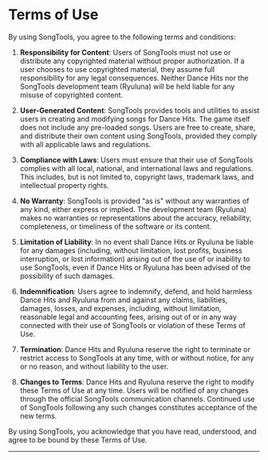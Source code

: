 # Terms of Use

By using SongTools, you agree to the following terms and conditions:

1. **Responsibility for Content**: Users of SongTools must not use or distribute any copyrighted material without proper authorization. If a user chooses to use copyrighted material, they assume full responsibility for any legal consequences. Neither Dance Hits nor the SongTools development team (Ryuluna) will be held liable for any misuse of copyrighted content.

2. **User-Generated Content**: SongTools provides tools and utilities to assist users in creating and modifying songs for Dance Hits. The game itself does not include any pre-loaded songs. Users are free to create, share, and distribute their own content using SongTools, provided they comply with all applicable laws and regulations.

3. **Compliance with Laws**: Users must ensure that their use of SongTools complies with all local, national, and international laws and regulations. This includes, but is not limited to, copyright laws, trademark laws, and intellectual property rights.

4. **No Warranty**: SongTools is provided "as is" without any warranties of any kind, either express or implied. The development team (Ryuluna) makes no warranties or representations about the accuracy, reliability, completeness, or timeliness of the software or its content.

5. **Limitation of Liability**: In no event shall Dance Hits or Ryuluna be liable for any damages (including, without limitation, lost profits, business interruption, or lost information) arising out of the use of or inability to use SongTools, even if Dance Hits or Ryuluna has been advised of the possibility of such damages.

6. **Indemnification**: Users agree to indemnify, defend, and hold harmless Dance Hits and Ryuluna from and against any claims, liabilities, damages, losses, and expenses, including, without limitation, reasonable legal and accounting fees, arising out of or in any way connected with their use of SongTools or violation of these Terms of Use.

7. **Termination**: Dance Hits and Ryuluna reserve the right to terminate or restrict access to SongTools at any time, with or without notice, for any or no reason, and without liability to the user.

8. **Changes to Terms**: Dance Hits and Ryuluna reserve the right to modify these Terms of Use at any time. Users will be notified of any changes through the official SongTools communication channels. Continued use of SongTools following any such changes constitutes acceptance of the new terms.

By using SongTools, you acknowledge that you have read, understood, and agree to be bound by these Terms of Use.

---